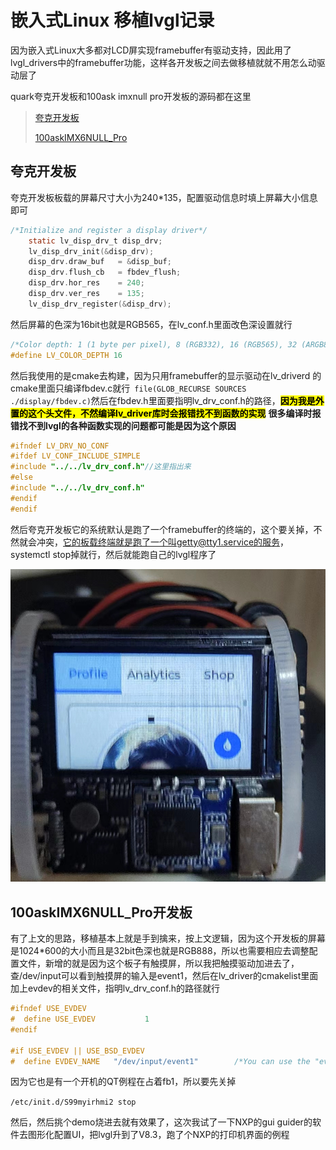 # 嵌入式Linux 移植lvgl记录

因为嵌入式Linux大多都对LCD屏实现framebuffer有驱动支持，因此用了lvgl_drivers中的framebuffer功能，这样各开发板之间去做移植就就不用怎么动驱动层了

quark夸克开发板和100ask imxnull pro开发板的源码都在这里

> [夸克开发板](https://github.com/nobody0know/quark-n-ui/tree/main)
> 
> [100askIMX6NULL_Pro ](https://github.com/nobody0know/quark-n-ui/tree/100askIMX6NULL_Pro)

## 夸克开发板

夸克开发板板载的屏幕尺寸大小为240*135，配置驱动信息时填上屏幕大小信息即可

```c
/*Initialize and register a display driver*/
    static lv_disp_drv_t disp_drv;
    lv_disp_drv_init(&disp_drv);
    disp_drv.draw_buf   = &disp_buf;
    disp_drv.flush_cb   = fbdev_flush;
    disp_drv.hor_res    = 240;
    disp_drv.ver_res    = 135;
    lv_disp_drv_register(&disp_drv);
```

然后屏幕的色深为16bit也就是RGB565，在lv_conf.h里面改色深设置就行

```c
/*Color depth: 1 (1 byte per pixel), 8 (RGB332), 16 (RGB565), 32 (ARGB8888)*/
#define LV_COLOR_DEPTH 16
```

然后我使用的是cmake去构建，因为只用framebuffer的显示驱动在lv_driverd 的cmake里面只编译fbdev.c就行` file(GLOB_RECURSE SOURCES  ./display/fbdev.c)`然后在fbdev.h里面要指明lv_drv_conf.h的路径，**<mark>因为我是外置的这个头文件，不然编译lv_driver库时会报错找不到函数的实现</mark>** **很多编译时报错找不到lvgl的各种函数实现的问题都可能是因为这个原因**

```c
#ifndef LV_DRV_NO_CONF
#ifdef LV_CONF_INCLUDE_SIMPLE
#include "../../lv_drv_conf.h"//这里指出来
#else
#include "../../lv_drv_conf.h"
#endif
#endif
```

然后夸克开发板它的系统默认是跑了一个framebuffer的终端的，这个要关掉，不然就会冲突，它的板载终端就是跑了一个叫getty@tty1.service的服务，systemctl stop掉就行，然后就能跑自己的lvgl程序了

![](../images/2024-05-02-17-09-27-image.png)

## 100askIMX6NULL_Pro开发板

有了上文的思路，移植基本上就是手到擒来，按上文逻辑，因为这个开发板的屏幕是1024*600的大小而且是32bit色深也就是RGB888，所以也需要相应去调整配置文件，新增的就是因为这个板子有触摸屏，所以我把触摸驱动加进去了，查/dev/input可以看到触摸屏的输入是event1，然后在lv_driver的cmakelist里面加上evdev的相关文件，指明lv_drv_conf.h的路径就行

```c
#ifndef USE_EVDEV
#  define USE_EVDEV           1
#endif

#if USE_EVDEV || USE_BSD_EVDEV
#  define EVDEV_NAME   "/dev/input/event1"        /*You can use the "evtest" Linux tool to get the list of devices and test them*/
```

因为它也是有一个开机的QT例程在占着fb1，所以要先关掉

`/etc/init.d/S99myirhmi2 stop`

然后，然后挑个demo烧进去就有效果了，这次我试了一下NXP的gui guider的软件去图形化配置UI，把lvgl升到了V8.3，跑了个NXP的打印机界面的例程
